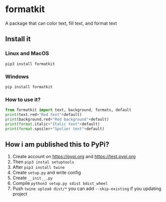# formatkit
A package that can color text, fill text, and format text
## Install it
### Linux and MacOS
`pip3 install formatkit`
### Windows
`pip install formatkit`
### How to use it?
```python
from formatkit import text, background, formats, default
print(text.red+"Red text"+default)
print(background.red+"Red background"+default)
print(format.italic+"Italic text"+default)
print(format.spoiler+"Spolier text"+default)
```
## How i am published this to PyPi?
1) Create account on https://pypi.org and https://test.pypi.org
2) Then `pip3 instal setuptools`
3) After `pip3 install twine`
4) Create `setup.py` and write config
5) Create `__init__.py`
6) Compile `python3 setup.py sdist bdist_wheel`
7) Push `twine upload dist/*` you can add `--skip-existing` if you updating project
